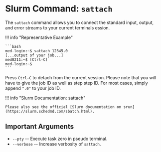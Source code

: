 # Slurm Command: `sattach`

The `sattach` command allows you to connect the standard input, output, and error streams to your current terminals ession.

!!! info "Representative Example"

    ```bash
    med-login:~$ sattach 12345.0
    [...output of your job...]
    med0211:~$ [Ctrl-C]
    med-login:~$
    ```

Press `Ctrl-C` to detach from the current session.
Please note that you will have to give the job ID as well as step step ID.
For most cases, simply append `".0"` to your job ID.

!!! info "Slurm Documentation: sattach"

    Please also see the official [Slurm documentation on srun](https://slurm.schedmd.com/sbatch.html).

## Important Arguments

- `--pty`
    -- Execute task zero in pseudo terminal.
- `--verbose`
    -- Increase verbosity of `sattach`.
